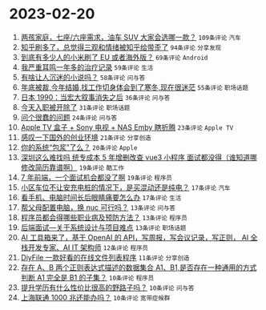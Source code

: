 # 2023-02-20

1. [两孩家庭，七座/六座需求，油车 SUV 大家会选哪一款？](https://www.v2ex.com/t/917500) `109条评论` `汽车`
1. [知乎刷多了，总觉得三观和情绪被知乎给带歪了](https://www.v2ex.com/t/917503) `94条评论` `分享发现`
1. [到底有多少人的小米刷了 EU 或者海外版？](https://www.v2ex.com/t/917471) `69条评论` `Android`
1. [我严重耳鸣一年多的治疗记录](https://www.v2ex.com/t/917488) `59条评论` `生活`
1. [有啥让人沉迷的小说吗？](https://www.v2ex.com/t/917516) `58条评论` `问与答`
1. [年底被裁,今年结婚,找工作切身体会到了寒冬,现在很迷茫](https://www.v2ex.com/t/917524) `55条评论` `职场话题`
1. [日本 1990：当宏大叙事消失之后](https://www.v2ex.com/t/917541) `36条评论` `问与答`
1. [今天入职被开除了](https://www.v2ex.com/t/917566) `31条评论` `职场话题`
1. [问个很蠢的问题](https://www.v2ex.com/t/917492) `24条评论` `问与答`
1. [Apple TV 盒子 + Sony 电视 + NAS Emby 瞎折腾](https://www.v2ex.com/t/917538) `23条评论` `Apple TV`
1. [感叹一下国外的创业环境](https://www.v2ex.com/t/917521) `21条评论` `分享创造`
1. [你的系统“包浆”了么？](https://www.v2ex.com/t/917517) `20条评论` `Apple`
1. [深圳这么难找吗 统专成本 5 年增删改查 vue3 小程序 面试都没得（谁知道哪修改简历靠谱啊）](https://www.v2ex.com/t/917532) `19条评论` `酷工作`
1. [7 年前端，一个面试机会都没了啊](https://www.v2ex.com/t/917531) `19条评论` `程序员`
1. [小区车位不让安充电桩的情况下，是买混动还是纯电？](https://www.v2ex.com/t/917494) `17条评论` `汽车`
1. [看手机、电脑时间长后眼睛痛要怎么办](https://www.v2ex.com/t/917472) `17条评论` `生活`
1. [帮父母配置电脑，换 nuc 可行吗？](https://www.v2ex.com/t/917546) `13条评论` `问与答`
1. [程序员都会得哪些职业病及预防方法？](https://www.v2ex.com/t/917534) `13条评论` `程序员`
1. [后端面试—关于系统设计与项目难点](https://www.v2ex.com/t/917496) `13条评论` `职场话题`
1. [AI 工具箱来了，基于 OpenAI 的 API，写周报，写会议记录，写正则， AI 全栈开发专家、AI IT 架构师](https://www.v2ex.com/t/917480) `12条评论` `程序员`
1. [DiyFile 一款好看的在线文件列表程序](https://www.v2ex.com/t/917557) `11条评论` `分享创造`
1. [存在 A、B 两个正则表达式描述的数据集合 A1、B1,是否存在一种通用的方式判断 A1 完全是 B1 的子集？](https://www.v2ex.com/t/917556) `10条评论` `程序员`
1. [提升学历有什么性价比很高的野路子吗？](https://www.v2ex.com/t/917537) `10条评论` `问与答`
1. [上海联通 1000 兆还能办吗？](https://www.v2ex.com/t/917506) `10条评论` `宽带症候群`
